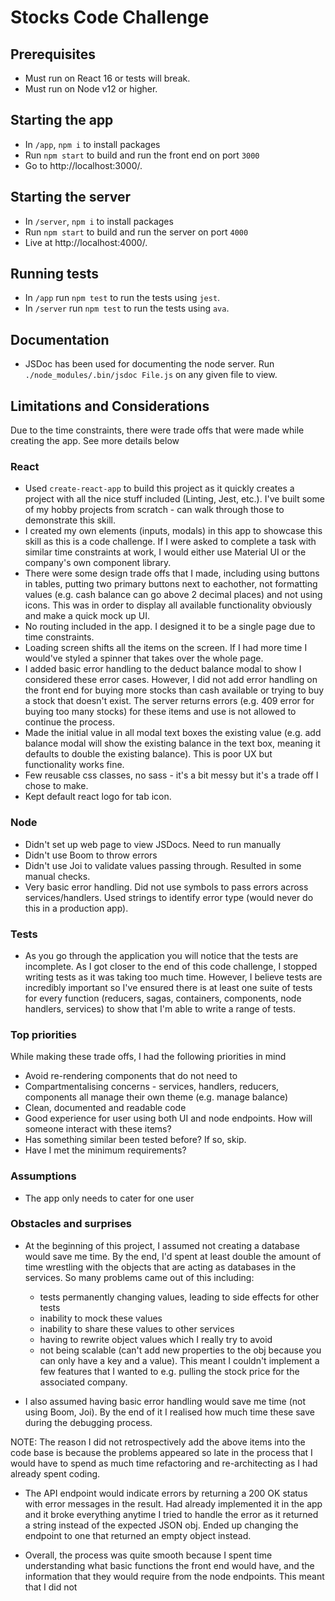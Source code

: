 # Stocks Code Challenge

## Prerequisites
- Must run on React 16 or tests will break.
- Must run on Node v12 or higher.

## Starting the app

-  In `/app`, `npm i` to install packages
-  Run `npm start` to build and run the front end on port `3000`
-  Go to http://localhost:3000/.

## Starting the server
-  In `/server`, `npm i` to install packages
-  Run `npm start` to build and run the server on port `4000`
-  Live at http://localhost:4000/.

## Running tests

-  In `/app` run `npm test` to run the tests using `jest`.
-  In `/server` run `npm test` to run the tests using `ava`.

## Documentation

-  JSDoc has been used for documenting the node server. Run `./node_modules/.bin/jsdoc File.js` on any given file to view.

## Limitations and Considerations
Due to the time constraints, there were trade offs that were made while creating the app. See more details below

### React
-  Used `create-react-app` to build this project as it quickly creates a project with all the nice stuff included (Linting, Jest, etc.). I've built some of my hobby projects from scratch - can walk through those to demonstrate this skill.
-  I created my own elements (inputs, modals) in this app to showcase this skill as this is a code challenge. If I were asked to complete a task with similar time constraints at work, I would either use Material UI or the company's own component library.
-  There were some design trade offs that I made, including using buttons in tables, putting two primary buttons next to eachother, not formatting values (e.g. cash balance can go above 2 decimal places) and not using icons. This was in order to display all available functionality obviously and make a quick mock up UI.
-  No routing included in the app. I designed it to be a single page due to time constraints.
-  Loading screen shifts all the items on the screen. If I had more time I would've styled a spinner that takes over the whole page.
-  I added basic error handling to the deduct balance modal to show I considered these error cases. However, I did not add error handling on the front end for buying more stocks than cash available or trying to buy a stock that doesn't exist. The server returns errors (e.g. 409 error for buying too many stocks) for these items and use is not allowed to continue the process.
-  Made the initial value in all modal text boxes the existing value (e.g. add balance modal will show the existing balance in the text box, meaning it defaults to double the existing balance). This is poor UX but functionality works fine.
-  Few reusable css classes, no sass - it's a bit messy but it's a trade off I chose to make.
-  Kept default react logo for tab icon.

### Node
-  Didn't set up web page to view JSDocs. Need to run manually
-  Didn't use Boom to throw errors
-  Didn't use Joi to validate values passing through. Resulted in some manual checks.
-  Very basic error handling. Did not use symbols to pass errors across services/handlers. Used strings to identify error type (would never do this in a production app).

### Tests
-  As you go through the application you will notice that the tests are incomplete. As I got closer to the end of this code challenge, I stopped writing tests as it was taking too much time. However, I believe tests are incredibly important so I've ensured there is at least one suite of tests for every function (reducers, sagas, containers, components, node handlers, services) to show that I'm able to write a range of tests.

### Top priorities
While making these trade offs, I had the following priorities in mind
-  Avoid re-rendering components that do not need to
-  Compartmentalising concerns - services, handlers, reducers, components all manage their own theme (e.g. manage balance)
-  Clean, documented and readable code
-  Good experience for user using both UI and node endpoints. How will someone interact with these items?
-  Has something similar been tested before? If so, skip.
-  Have I met the minimum requirements?

### Assumptions
-  The app only needs to cater for one user

### Obstacles and surprises
-  At the beginning of this project, I assumed not creating a database would save me time. By the end, I'd spent at least double the amount of time wrestling with the objects that are acting as databases in the services. So many problems came out of this including:
    - tests permanently changing values, leading to side effects for other tests
    - inability to mock these values
    - inability to share these values to other services
    - having to rewrite object values which I really try to avoid
    - not being scalable (can't add new properties to the obj because you can only have a key and a value). This meant I couldn't implement a few features that I wanted to e.g. pulling the stock price for the associated company.

-  I also assumed having basic error handling would save me time (not using Boom, Joi). By the end of it I realised how much time these save during the debugging process.

NOTE: The reason I did not retrospectively add the above items into the code base is because the problems appeared so late in the process that I would have to spend as much time refactoring and re-architecting as I had already spent coding.

-  The API endpoint would indicate errors by returning a 200 OK status with error messages in the result. Had already implemented it in the app and it broke everything anytime I tried to handle the error as it returned a string instead of the expected JSON obj. Ended up changing the endpoint to one that returned an empty object instead.

-  Overall, the process was quite smooth because I spent time understanding what basic functions the front end would have, and the information that they would require from the node endpoints. This meant that I did not

